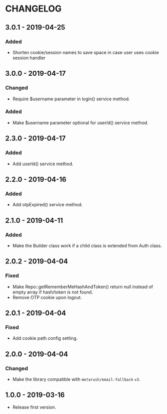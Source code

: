 # CHANGELOG

## 3.0.1 - 2019-04-25

### Added

- Shorten cookie/session names to save space in case user uses cookie session handler

## 3.0.0 - 2019-04-17

### Changed

- Require $username parameter in login() service method.

### Added

- Make $username parameter optional for userId() service method.

## 2.3.0 - 2019-04-17

### Added

- Add userId() service method.

## 2.2.0 - 2019-04-16

### Added

- Add otpExpired() service method.

## 2.1.0 - 2019-04-11

### Added

- Make the Builder class work if a child class is extended from Auth class.

## 2.0.2 - 2019-04-04

### Fixed

- Make Repo::getRememberMeHashAndToken() return null instead of empty array if hash/token is not found.
- Remove OTP cookie upon logout.

## 2.0.1 - 2019-04-04

### Fixed

- Add cookie path config setting.

## 2.0.0 - 2019-04-04

### Changed

- Make the library compatible with `metarush/email-fallback` `v3`.

## 1.0.0 - 2019-03-16

- Release first version.